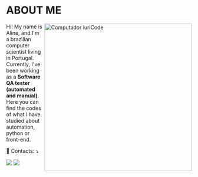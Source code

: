 # ABOUT ME

<img src="https://raw.githubusercontent.com/MicaelliMedeiros/micaellimedeiros/master/image/computer-illustration.png" min-width="400px" max-width="400px" width="400px" align="right" alt="Computador iuriCode">

<p align="left"> 
  Hi! My name is Aline, and I'm a brazilian computer scientist living in Portugal. Currently, I've been working as a <strong> Software QA tester (automated and manual)</strong>. Here you can find the codes of what I have studied about automation, python or front-end.
</p>

<p align="left">
  💌 Contacts: ⤵️
</p>

<p align="left">
  <a href="alineslopes.4@gmail.com" alt="Gmail">
  <img src="https://img.shields.io/badge/-Gmail-FF0000?style=flat-square&labelColor=FF0000&logo=gmail&logoColor=white&link=alineslopes.4@gmail.com" /></a>

<a href="https://www.linkedin.com/in/aline-s-lopes" alt="Linkedin">
  <img src="https://img.shields.io/badge/-Linkedin-0e76a8?style=flat-square&logo=Linkedin&logoColor=white&link=https://www.linkedin.com/in/aline-s-lopes/" /></a>
